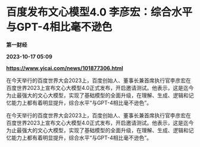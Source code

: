 # 百度发布文心模型4.0 李彦宏：综合水平与GPT-4相比毫不逊色
**第一财经**

**2023-10-17 05:09**

**https://www.yicai.com/news/101877306.html**

在今天举行的百度世界大会2023上，百度创始人、董事长兼首席执行官李彦宏在百度世界2023上宣布文心大模型4.0正式发布，开启邀请测试。他表示，这是迄今为止最强大的文心大模型，实现了基础模型的全面升级，在理解、生成、逻辑和记忆能力上都有着明显提升，综合水平“与GPT-4相比毫不逊色”。

在今天举行的百度世界大会2023上，百度创始人、董事长兼首席执行官李彦宏在百度世界2023上宣布文心大模型4.0正式发布，开启邀请测试。他表示，这是迄今为止最强大的文心大模型，实现了基础模型的全面升级，在理解、生成、逻辑和记忆能力上都有着明显提升，综合水平“与GPT-4相比毫不逊色”。